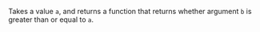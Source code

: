 Takes a value `a`, and returns a function that returns whether argument `b` is greater than or equal to `a`.